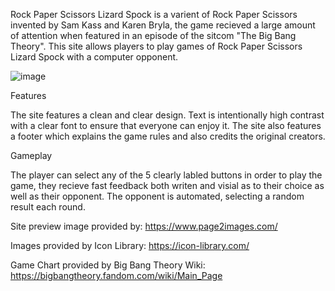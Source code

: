 Rock Paper Scissors Lizard Spock is a varient of Rock Paper Scissors invented by Sam Kass and Karen Bryla, the game recieved a large amount of attention when featured in an episode of the sitcom "The Big Bang Theory". This site allows players to play games of Rock Paper Scissors Lizard Spock with a computer opponent.

![image](https://github.com/IrishDante/P2-Rock-Paper-Spock/assets/46965975/b82721ac-82a8-49a7-8f99-e3a1e5e1a512)

Features

The site features a clean and clear design. Text is intentionally high contrast with a clear font to ensure that everyone can enjoy it.
The site also features a footer which explains the game rules and also credits the original creators.

Gameplay

The player can select any of the 5 clearly labled buttons in order to play the game, they recieve fast feedback both writen and visial as to their choice as well as their opponent.
The opponent is automated, selecting a random result each round.


Site preview image provided by: https://www.page2images.com/

Images provided by Icon Library: https://icon-library.com/

Game Chart provided by Big Bang Theory Wiki: https://bigbangtheory.fandom.com/wiki/Main_Page
